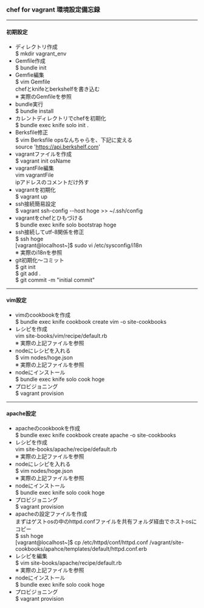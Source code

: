 ### chef for vagrant 環境設定備忘録
***

#### 初期設定  

* ディレクトリ作成  
$ mkdir vagrant_env  
* Gemfile作成  
$ bundle init  
* Gemfie編集  
$ vim Gemfile  
chefとknifeとberkshelfを書き込む  
※ 実際のGemfileを参照
* bundle実行  
$ bundle install  
* カレントディレクトリでchefを初期化  
$ bundle exec knife solo init .  
* Berksfile修正  
$ vim Berksfile
opsなんちゃらを、下記に変える  
source 'https://api.berkshelf.com'  
* vagrantファイルを作成  
$ vagrant init osName  
* vagrantFile編集  
vim vagrantFile  
ipアドレスのコメントだけ外す  
* vagrantを初期化  
$ vagrant up  
* ssh接続簡易設定  
$ vagrant ssh-config --host hoge >> ~/.ssh/config  
* vagrantをchefとひもづける  
$ bundle exec knife solo bootstrap hoge  
* ssh接続してutf-8関係を修正  
$ ssh hoge  
[vagrant@localhost~]$ sudo vi /etc/sysconfig/i18n  
※ 実際のi18nを参照
* git初期化〜コミット  
$ git init  
$ git add .  
$ git commit -m "initial commit"  

***

#### vim設定  

* vimのcookbookを作成  
$ bundle exec knife cookbook create vim -o site-cookbooks  
* レシピを作成  
vim site-books/vim/recipe/default.rb  
※ 実際の上記ファイルを参照  
* nodeにレシピを入れる  
$ vim nodes/hoge.json  
※ 実際の上記ファイルを参照  
* nodeにインストール  
$ bundle exec knife solo cook hoge  
* プロビジョニング  
$ vagrant provision  

***

#### apache設定  

* apacheのcookbookを作成  
$ bundle exec knife cookbook create apache -o site-cookbooks  
* レシピを作成  
vim site-books/apache/recipe/default.rb  
※ 実際の上記ファイルを参照  
* nodeにレシピを入れる  
$ vim nodes/hoge.json  
※ 実際の上記ファイルを参照  
* nodeにインストール  
$ bundle exec knife solo cook hoge  
* プロビジョニング  
$ vagrant provision  
* apacheの設定ファイルを作成  
まずはゲストosの中のhttpd.confファイルを共有フォルダ経由でホストosにコピー  
$ ssh hoge  
[vagrant@localhost~]$ cp /etc/httpd/conf/httpd.conf /vagrant/site-cookbooks/apahce/templates/default/httpd.conf.erb  
* レシピを編集  
$ vim site-books/apache/recipe/default.rb  
※ 実際の上記ファイルを参照  
* nodeにインストール  
$ bundle exec knife solo cook hoge  
* プロビジョニング  
$ vagrant provision  




























































